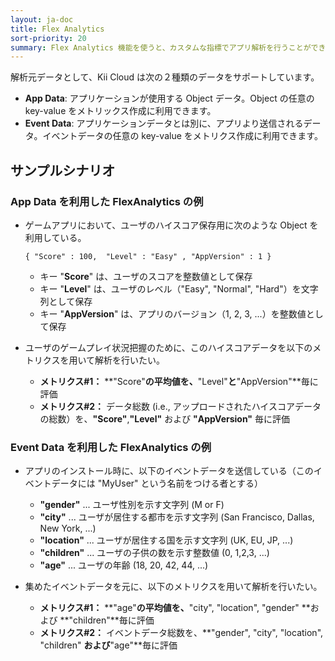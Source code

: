 ```yaml
---
layout: ja-doc
title: Flex Analytics
sort-priority: 20
summary: Flex Analytics 機能を使うと、カスタムな指標でアプリ解析を行うことができます。 アプリが生成したデータに対して、任意のディメンションやファクトの定義が可能です。
---
```

解析元データとして、Kii Cloud は次の２種類のデータをサポートしています。

* **App Data**: アプリケーションが使用する Object データ。Object の任意の key-value をメトリックス作成に利用できます。
* **Event Data**: アプリケーションデータとは別に、アプリより送信されるデータ。イベントデータの任意の key-value をメトリクス作成に利用できます。

## サンプルシナリオ

### App Data を利用した FlexAnalytics の例

* ゲームアプリにおいて、ユーザのハイスコア保存用に次のような Object を利用している。

    `{ "Score" : 100,  "Level" : "Easy" , "AppVersion" : 1 }`

    * キー "**Score**" は、ユーザのスコアを整数値として保存
    * キー "**Level**" は、ユーザのレベル（"Easy", "Normal", "Hard"）を文字列として保存
    * キー "**AppVersion**" は、アプリのバージョン（1, 2, 3, ...）を整数値として保存

* ユーザのゲームプレイ状況把握のために、このハイスコアデータを以下のメトリクスを用いて解析を行いたい。
    * **メトリクス#1：** **"Score"**の平均値を、**"Level"**と**"AppVersion"**毎に評価
    * **メトリクス#2：** データ総数 (i.e., アップロードされたハイスコアデータの総数）を、**"Score"**,**"Level"** および **"AppVersion"** 毎に評価

### Event Data を利用した FlexAnalytics の例

* アプリのインストール時に、以下のイベントデータを送信している（このイベントデータには "MyUser" という名前をつける者とする）
    * **"gender"** ... ユーザ性別を示す文字列 (M or F)
    * **"city"** ... ユーザが居住する都市を示す文字列 (San Francisco, Dallas, New York, ...)
    * **"location"** ... ユーザが居住する国を示す文字列 (UK, EU, JP, ...)
    * **"children"** ... ユーザの子供の数を示す整数値 (0, 1,2,3, ...)
    * **"age"** ... ユーザの年齢 (18, 20, 42, 44, ...)

* 集めたイベントデータを元に、以下のメトリクスを用いて解析を行いたい。
    * **メトリクス#1：** **"age"**の平均値を、**"city", "location", "gender" **および **"children"**毎に評価
    * **メトリクス#2：** イベントデータ総数を、**"gender", "city", "location", "children" **および**"age"**毎に評価
